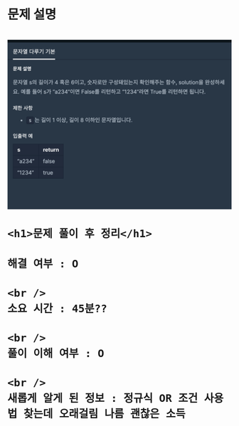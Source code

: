 <h1>
  문제 설명
  <h1>
    <img src="/images_problem/문자열 다루기 기본.png" />

    <h1>문제 풀이 후 정리</h1>

    해결 여부 : O

    <br />
    소요 시간 : 45분??

    <br />
    풀이 이해 여부 : O

    <br />
    새롭게 알게 된 정보 : 정규식 OR 조건 사용법 찾는데 오래걸림 나름 괜찮은 소득

  </h1>
</h1>
